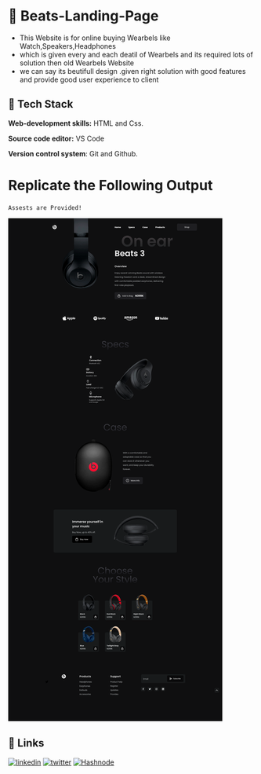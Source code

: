 
# 🔗 Beats-Landing-Page

- This Website is for online buying Wearbels like Watch,Speakers,Headphones
- which is given every and each deatil of Wearbels and its required lots of solution then old Wearbels Website
- we can say its beutifull design .given right solution with good features and provide good user experience to client

 ## 🔗 Tech Stack

**Web-development skills:** HTML and Css.

**Source code editor:** VS Code

**Version control system**: Git and Github.



# Replicate the Following Output

`Assests are Provided!`

![Project 5](./Main%20Landing%20page.png)



## 🔗 Links

[![linkedin](https://img.shields.io/badge/linkedin-0A66C2?style=for-the-badge&logo=linkedin&logoColor=white)](https://www.linkedin.com/in/dipesh-joshi-2512a2162/)
[![twitter](https://img.shields.io/badge/twitter-1DA1F2?style=for-the-badge&logo=twitter&logoColor=white)](https://twitter.com/DipeshJ2310)
[![Hashnode](https://img.shields.io/badge/Hashnode-2962FF?style=for-the-badge&logo=hashnode&logoColor=white)](https://dipeshjoshi4.hashnode.dev/)
